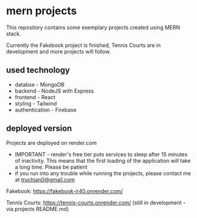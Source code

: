# mern projects
This repository contains some exemplary projects created using MERN stack.

Currently the Fakebook project is finished, Tennis Courts are in development and more projects will follow.

## used technology
- databse - MongoDB
- backend - NodeJS with Express
- frontend - React
- styling - Tailwind
- authentication - Firebase

## deployed version
Projects are deployed on render.com
- IMPORTANT - render's free tier puts services to sleep after 15 minutes of inactivity. This means that the first loading of the application will take a long time. Please be patient
- if you run into any trouble while running the projects, please contact me at truchjan0@gmail.com

Fakebook: https://fakebook-jr40.onrender.com/

Tennis Courts: https://tennis-courts.onrender.com/ (still in development - via projects README.md)
